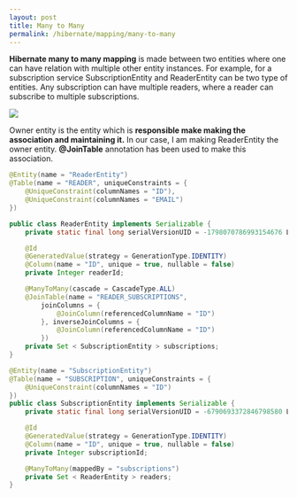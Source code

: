 ```yaml
---
layout: post
title: Many to Many
permalink: /hibernate/mapping/many-to-many
---
```


**Hibernate many to many mapping** is made between two entities where one can have relation with multiple other entity instances. For example, for a subscription service SubscriptionEntity and ReaderEntity can be two type of entities. Any subscription can have multiple readers, where a reader can subscribe to multiple subscriptions.

![]({{site.cdn}}/hibernate/ManytoMany.png)

Owner entity is the entity which is **responsible make making the association and maintaining it.** In our case, I am making ReaderEntity the owner entity. **@JoinTable** annotation has been used to make this association.

```java
@Entity(name = "ReaderEntity")
@Table(name = "READER", uniqueConstraints = {
    @UniqueConstraint(columnNames = "ID"),
    @UniqueConstraint(columnNames = "EMAIL")
})

public class ReaderEntity implements Serializable {
    private static final long serialVersionUID = -1798070786993154676 L;

    @Id
    @GeneratedValue(strategy = GenerationType.IDENTITY)
    @Column(name = "ID", unique = true, nullable = false)
    private Integer readerId;

    @ManyToMany(cascade = CascadeType.ALL)
    @JoinTable(name = "READER_SUBSCRIPTIONS",
        joinColumns = {
            @JoinColumn(referencedColumnName = "ID")
        }, inverseJoinColumns = {
            @JoinColumn(referencedColumnName = "ID")
        })
    private Set < SubscriptionEntity > subscriptions;
}
```
```java
@Entity(name = "SubscriptionEntity")
@Table(name = "SUBSCRIPTION", uniqueConstraints = {
    @UniqueConstraint(columnNames = "ID")
})
public class SubscriptionEntity implements Serializable {
    private static final long serialVersionUID = -6790693372846798580 L;

    @Id
    @GeneratedValue(strategy = GenerationType.IDENTITY)
    @Column(name = "ID", unique = true, nullable = false)
    private Integer subscriptionId;

    @ManyToMany(mappedBy = "subscriptions")
    private Set < ReaderEntity > readers;
}
```

